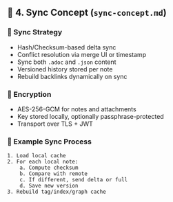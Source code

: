 ## 🔁 4. Sync Concept (`sync-concept.md`)

### 🔄 Sync Strategy

* Hash/Checksum-based delta sync
* Conflict resolution via merge UI or timestamp
* Sync both `.adoc` and `.json` content
* Versioned history stored per note
* Rebuild backlinks dynamically on sync

### 🔐 Encryption

* AES-256-GCM for notes and attachments
* Key stored locally, optionally passphrase-protected
* Transport over TLS + JWT

### 🧪 Example Sync Process

```plaintext
1. Load local cache
2. For each local note:
    a. Compute checksum
    b. Compare with remote
    c. If different, send delta or full
    d. Save new version
3. Rebuild tag/index/graph cache
```